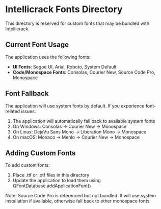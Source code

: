 # Intellicrack Fonts Directory

This directory is reserved for custom fonts that may be bundled with Intellicrack.

## Current Font Usage

The application uses the following fonts:
- **UI Fonts**: Segoe UI, Arial, Roboto, System Default
- **Code/Monospace Fonts**: Consolas, Courier New, Source Code Pro, Monospace

## Font Fallback

The application will use system fonts by default. If you experience font-related issues:

1. The application will automatically fall back to available system fonts
2. On Windows: Consolas → Courier New → Monospace
3. On Linux: DejaVu Sans Mono → Liberation Mono → Monospace
4. On macOS: Monaco → Menlo → Courier New → Monospace

## Adding Custom Fonts

To add custom fonts:
1. Place .ttf or .otf files in this directory
2. Update the application to load them using QFontDatabase.addApplicationFont()

Note: Source Code Pro is referenced but not bundled. It will use system installation if available, otherwise fall back to other monospace fonts.